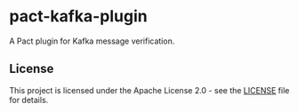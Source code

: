 # pact-kafka-plugin

A Pact plugin for Kafka message verification.

## License

This project is licensed under the Apache License 2.0 - see the [LICENSE](LICENSE) file for details.
